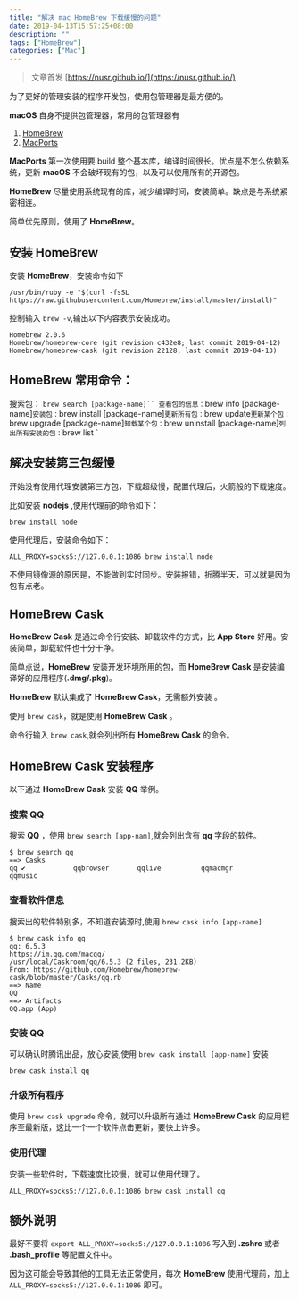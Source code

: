```yaml
---
title: "解决 mac HomeBrew 下载缓慢的问题"
date: 2019-04-13T15:57:25+08:00
description: ""
tags: ["HomeBrew"]
categories: ["Mac"]
---
```


> 文章首发 [https://nusr.github.io/](https://nusr.github.io/)

为了更好的管理安装的程序开发包，使用包管理器是最方便的。

**macOS** 自身不提供包管理器，常用的包管理器有

1. [HomeBrew](https://brew.sh/)
2. [MacPorts](https://www.macports.org/)

**MacPorts** 第一次使用要 build 整个基本库，编译时间很长。优点是不怎么依赖系统，更新 **macOS** 不会破坏现有的包，以及可以使用所有的开源包。

**HomeBrew** 尽量使用系统现有的库，减少编译时间，安装简单。缺点是与系统紧密相连。

简单优先原则，使用了 **HomeBrew**。

<!--more-->

## 安装 HomeBrew

安装 **HomeBrew**，安装命令如下

`/usr/bin/ruby -e "$(curl -fsSL https://raw.githubusercontent.com/Homebrew/install/master/install)"`

控制输入 `brew -v`,输出以下内容表示安装成功。

```
Homebrew 2.0.6
Homebrew/homebrew-core (git revision c432e8; last commit 2019-04-12)
Homebrew/homebrew-cask (git revision 22128; last commit 2019-04-13)
```

## HomeBrew 常用命令：

搜索包： ` brew search [package-name]`` 查看包的信息： `brew info [package-name]`安装包：`brew install [package-name]`更新所有包：`brew update`更新某个包：`brew upgrade [package-name]`卸载某个包：`brew uninstall [package-name]`列出所有安装的包：`brew list `

## 解决安装第三包缓慢

开始没有使用代理安装第三方包，下载超级慢，配置代理后，火箭般的下载速度。

比如安装 **nodejs** ,使用代理前的命令如下：

`brew install node`

使用代理后，安装命令如下：

`ALL_PROXY=socks5://127.0.0.1:1086 brew install node`

不使用镜像源的原因是，不能做到实时同步。安装报错，折腾半天，可以就是因为包有点老。

## HomeBrew Cask

**HomeBrew Cask** 是通过命令行安装、卸载软件的方式，比 **App Store** 好用。安装简单，卸载软件也十分干净。

简单点说，**HomeBrew** 安装开发环境所用的包，而 **HomeBrew Cask** 是安装编译好的应用程序(**.dmg/.pkg**)。

**HomeBrew** 默认集成了 **HomeBrew Cask**，无需额外安装 。

使用 `brew cask`，就是使用 **HomeBrew Cask** 。

命令行输入 `brew cask`,就会列出所有 **HomeBrew Cask** 的命令。

## HomeBrew Cask 安装程序

以下通过 **HomeBrew Cask** 安装 **QQ** 举例。

### 搜索 QQ

搜索 **QQ** ，使用 `brew search [app-nam]`,就会列出含有 **qq** 字段的软件。

```
$ brew search qq
==> Casks
qq ✔            qqbrowser       qqlive          qqmacmgr        qqmusic
```

### 查看软件信息

搜索出的软件特别多，不知道安装源时,使用 `brew cask info [app-name]`

```
$ brew cask info qq
qq: 6.5.3
https://im.qq.com/macqq/
/usr/local/Caskroom/qq/6.5.3 (2 files, 231.2KB)
From: https://github.com/Homebrew/homebrew-cask/blob/master/Casks/qq.rb
==> Name
QQ
==> Artifacts
QQ.app (App)
```

### 安装 QQ

可以确认时腾讯出品，放心安装,使用 `brew cask install [app-name]` 安装

`brew cask install qq`

### 升级所有程序

使用 `brew cask upgrade` 命令，就可以升级所有通过 **HomeBrew Cask** 的应用程序至最新版，这比一个一个软件点击更新，要快上许多。

### 使用代理

安装一些软件时，下载速度比较慢，就可以使用代理了。

`ALL_PROXY=socks5://127.0.0.1:1086 brew cask install qq`

## 额外说明

最好不要将 `export ALL_PROXY=socks5://127.0.0.1:1086` 写入到 **.zshrc** 或者 **.bash_profile** 等配置文件中。

因为这可能会导致其他的工具无法正常使用，每次 **HomeBrew** 使用代理前，加上 `ALL_PROXY=socks5://127.0.0.1:1086` 即可。
